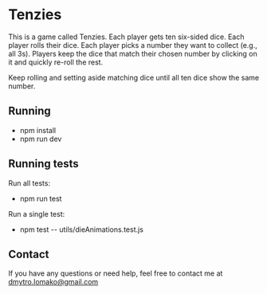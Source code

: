 # Tenzies

This is a game called Tenzies. Each player gets ten six-sided dice. Each player rolls their dice. Each player picks a number they want to collect (e.g., all 3s). Players keep the dice that match their chosen number by clicking on it and quickly re-roll the rest.

Keep rolling and setting aside matching dice until all ten dice show the same number.

## Running

- npm install
- npm run dev

## Running tests

Run all tests: 
- npm run test

Run a single test:
- npm test -- utils/dieAnimations.test.js

## Contact

If you have any questions or need help, feel free to contact me at dmytro.lomako@gmail.com